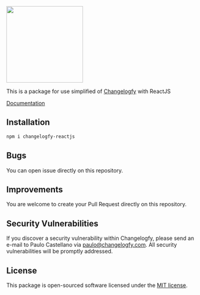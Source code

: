 <p align="left"><img src="https://changelogfy.com/images/brand/site/logo-header-color.png" width="200"></p>

This is a package for use simplified of [Changelogfy](https://changelogfy.com) with ReactJS

[Documentation](https://help.changelogfy.com/en-us/article/how-use-changelogfy-with-reactjs-z9jlti/)

## Installation

```sh
npm i changelogfy-reactjs
```

## Bugs

You can open issue directly on this repository.

## Improvements

You are welcome to create your Pull Request directly on this repository.

## Security Vulnerabilities

If you discover a security vulnerability within Changelogfy, please send an e-mail to Paulo Castellano via [paulo@changelogfy.com](mailto:paulo@changelogfy.com). All security vulnerabilities will be promptly addressed.

## License

This package is open-sourced software licensed under the [MIT license](https://opensource.org/licenses/MIT).
